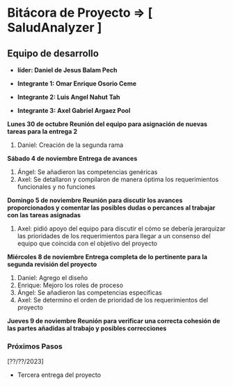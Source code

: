 # Bitácora de Proyecto => [ SaludAnalyzer ]

## Equipo de desarrollo

- **líder: Daniel de Jesus Balam Pech**

- **Integrante 1: Omar Enrique Osorio Ceme**
- **Integrante 2: Luis Angel Nahut Tah**
- **Integrante 3: Axel Gabriel Argaez Pool**


**Lunes 30 de octubre Reunión del equipo para asignación de nuevas tareas para la entrega 2**

1. Daniel: Creación de la segunda rama

**Sábado 4 de noviembre Entrega de avances**

1. Ángel: Se añadieron las competencias genéricas 
2. Axel: Se detallaron y compilaron de manera óptima los requerimientos funcionales y no funciones 

**Domingo 5 de noviembre Reunión para discutir los avances proporcionados y comentar las posibles dudas o percances al trabajar con las tareas asignadas**

1. Axel: pidió apoyo del equipo para discutir el cómo se debería jerarquizar las prioridades de los requerimientos para llegar a un consenso del equipo que coincida con el objetivo del proyecto

**Miércoles 8 de noviembre Entrega completa de lo pertinente para la segunda revisión del proyecto**

1. Daniel: Agrego el diseño
2. Enrique: Mejoro los roles de proceso
3. Ángel: Se añadieron las competencias especificas 
4. Axel: Se determino el orden de prioridad de los requerimientos del proyecto

**Jueves 9 de noviembre Reunión para verificar una correcta cohesión de las partes añadidas al trabajo y posibles correcciones**

### Próximos Pasos

[??/??/2023]
- Tercera entrega del proyecto
